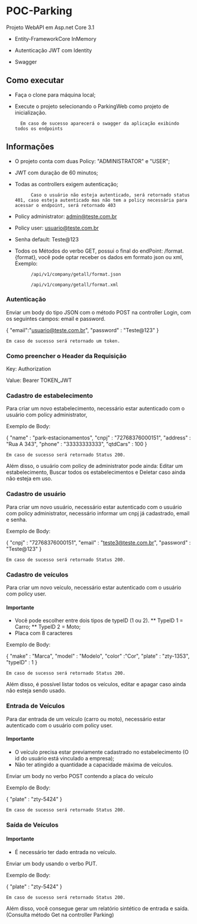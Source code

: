 # POC-Parking
Projeto WebAPI em Asp.net Core 3.1

* Entity-FrameworkCore InMemory

* Autenticação JWT com Identity

* Swagger

## Como executar

* Faça o clone para máquina local;

* Execute o projeto selecionando o ParkingWeb como projeto de inicialização.

		Em caso de sucesso aparecerá o swagger da aplicação exibindo todos os endpoints

## Informações
* O projeto conta com duas Policy: "ADMINISTRATOR" e "USER";

* JWT com duração de 60 minutos;

* Todas as controllers exigem autenticação;

			Caso o usuário não esteja autenticado, será retornado status 401, caso esteja autenticado mas não tem a policy necessária para acessar o endpoint, será retornado 403

* Policy administrator: admin@teste.com.br

* Policy user: usuario@teste.com.br

* Senha default: Teste@123

* Todos os Métodos do verbo GET, possui o final do endPoint: /format.{format}, você pode optar receber os dados em formato json ou xml, Exemplo:
			
			/api/v1/company/getall/format.json
			
			/api/v1/company/getall/format.xml
### Autenticação
Enviar um body do tipo JSON com o método POST na controller Login, com os seguintes campos: email e password.

{
	"email":"usuario@teste.com.br",
	"password" : "Teste@123"
}

    Em caso de sucesso será retornado um token.

### Como preencher o Header da Requisição
  Key: Authorization
  
  Value: Bearer TOKEN_JWT

### Cadastro de estabelecimento 
  Para criar um novo estabelecimento, necessário estar autenticado com o usuário com policy administrator, 
  
  Exemplo de Body:
  
  {
	"name" : "park-estacionamentos",
	 "cnpj" : "72768376000151",
	 "address" : "Rua A 343",
	 "phone" : "33333333333",
	 "qtdCars" : 100
  }
  
    Em caso de sucesso será retornado Status 200.
  
  Além disso, o usuário com policy de administrator pode ainda: Editar um estabelecimento, Buscar todos os estabelecimentos e Deletar caso ainda não esteja em uso.
  
  ### Cadastro de usuário 
  Para criar um novo usuário, necessário estar autenticado com o usuário com policy administrator, necessário informar um cnpj já cadastrado, email e senha.
  
  Exemplo de Body:
  
  {
		 "cnpj" : "72768376000151",
		 "email" : "teste3@teste.com.br",
		 "password" : "Teste@123"
  }
  
    Em caso de sucesso será retornado Status 200.
  
### Cadastro de veículos

  Para criar um novo veículo, necessário estar autenticado com o usuário com policy user.
  
  #### Importante
  * Você pode escolher entre dois tipos de typeID (1 ou 2).
  	** TypeID 1 = Carro;
	** TypeID 2 = Moto;
  * Placa com 8 caracteres

Exemplo de Body:
  
 {
		"make" : "Marca",
		"model" : "Modelo",
		"color" :"Cor",
		"plate" : "zty-1353",
		"typeID" : 1
}

    Em caso de sucesso será retornado Status 200.
    
  Além disso, é possível listar todos os veículos, editar e apagar caso ainda não esteja sendo usado.
  
  ### Entrada de Veículos
  
  Para dar entrada de um veículo (carro ou moto), necessário estar autenticado com o usuário com policy user.
  
  #### Importante
  
  * O veículo precisa estar previamente cadastrado no estabelecimento (O id do usuário está vinculado a empresa);
  * Não ter atingido a quantidade a capacidade máxima de veículos.
  
  Enviar um body no verbo POST contendo a placa do veículo
  
  Exemplo de Body:
  
{
	"plate" : "zty-5424"
}

    Em caso de sucesso será retornado Status 200.
    
    
   ### Saída de Veículos
   
   #### Importante

* É necessário ter dado entrada no veículo.

Enviar um body usando o verbo PUT.

  Exemplo de Body:
  
{
	"plate" : "zty-5424"
}

    Em caso de sucesso será retornado Status 200.
    
  Além disso, você consegue gerar um relatório sintético de entrada e saída. (Consulta método Get na controller Parking) 




